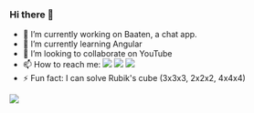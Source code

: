 ### Hi there 👋

- 🔭 I’m currently working on Baaten, a chat app.
- 🌱 I’m currently learning Angular
- 👯 I’m looking to collaborate on YouTube
- 📫 How to reach me:
<a href="https://twitter.com/intent/follow?screen_name=abhisheks031&tw_p=followbutton" target="_blank" rel="noopener noreferrer"><img src="https://img.shields.io/twitter/follow/abhisheks031?label=%40abhisheks031&style=social"></a> 
<a href="https://www.youtube.com/channel/UC8Gl9fv7A1ipE3EaOMzxCSg" target="_blank" rel="noopener noreferrer"><img src="https://img.shields.io/badge/Developing%20Developer--brightgreen?style=social&logo=youtube"></a>
<a href="https://www.instagram.com/developing.developer/" target="_blank" rel="noopener noreferrer"><img src="https://img.shields.io/badge/@developing.developer--brightgreen?style=social&logo=instagram"></a>
- ⚡ Fun fact: I can solve Rubik's cube (3x3x3, 2x2x2, 4x4x4) 

<img src="https://github-readme-stats.vercel.app/api?username=5AbhishekSaxena&&show_icons=true&title_color=ffffff&icon_color=bb2acf&text_color=daf7dc&bg_color=151515"/>

